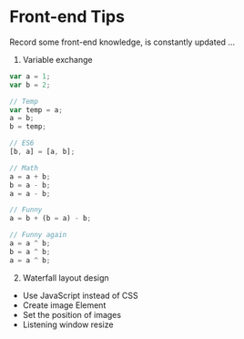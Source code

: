 # Front-end Tips

Record some front-end knowledge, is constantly updated ...

1. Variable exchange

```js
var a = 1;
var b = 2;

// Temp
var temp = a;
a = b;
b = temp;

// ES6
[b, a] = [a, b];

// Math
a = a + b;
b = a - b;
a = a - b;

// Funny
a = b + (b = a) - b;

// Funny again
a = a ^ b;
b = a ^ b;
a = a ^ b;
```

2. Waterfall layout design

- Use JavaScript instead of CSS
- Create image Element
- Set the position of images
- Listening window resize